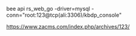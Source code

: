 bee api rs_web_go -driver=mysql -conn="root:123@tcp(ali:3306)/kbdp_console"  


https://www.zacms.com/index.php/archives/123/